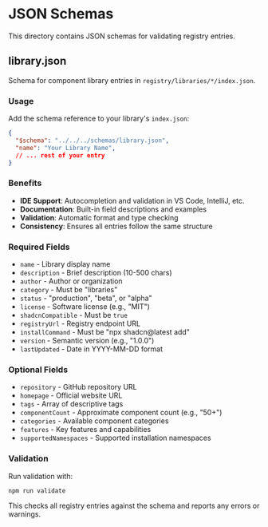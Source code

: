 # JSON Schemas

This directory contains JSON schemas for validating registry entries.

## library.json

Schema for component library entries in `registry/libraries/*/index.json`.

### Usage

Add the schema reference to your library's `index.json`:

```json
{
  "$schema": "../../../schemas/library.json",
  "name": "Your Library Name",
  // ... rest of your entry
}
```

### Benefits

- **IDE Support**: Autocompletion and validation in VS Code, IntelliJ, etc.
- **Documentation**: Built-in field descriptions and examples
- **Validation**: Automatic format and type checking
- **Consistency**: Ensures all entries follow the same structure

### Required Fields

- `name` - Library display name
- `description` - Brief description (10-500 chars)
- `author` - Author or organization
- `category` - Must be "libraries"
- `status` - "production", "beta", or "alpha"
- `license` - Software license (e.g., "MIT")
- `shadcnCompatible` - Must be `true`
- `registryUrl` - Registry endpoint URL
- `installCommand` - Must be "npx shadcn@latest add"
- `version` - Semantic version (e.g., "1.0.0")
- `lastUpdated` - Date in YYYY-MM-DD format

### Optional Fields

- `repository` - GitHub repository URL
- `homepage` - Official website URL
- `tags` - Array of descriptive tags
- `componentCount` - Approximate component count (e.g., "50+")
- `categories` - Available component categories
- `features` - Key features and capabilities
- `supportedNamespaces` - Supported installation namespaces

### Validation

Run validation with:
```bash
npm run validate
```

This checks all registry entries against the schema and reports any errors or warnings.